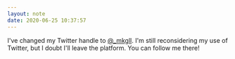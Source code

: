 ```yaml
---
layout: note
date: 2020-06-25 10:37:57
---
```


I've changed my Twitter handle to [@_mkgll](https://twitter.com/_mkgll). I'm still reconsidering my use of Twitter, but I doubt I'll leave the platform. You can follow me there!
